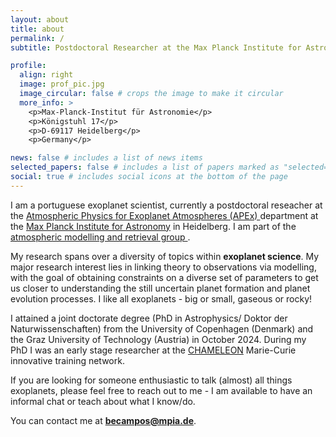 ```yaml
---
layout: about
title: about
permalink: /
subtitle: Postdoctoral Researcher at the Max Planck Institute for Astronomy, APEx department.

profile:
  align: right
  image: prof_pic.jpg
  image_circular: false # crops the image to make it circular
  more_info: >
    <p>Max-Planck-Institut für Astronomie</p>
    <p>Königstuhl 17</p>
    <p>D-69117 Heidelberg</p>
    <p>Germany</p>

news: false # includes a list of news items
selected_papers: false # includes a list of papers marked as "selected={true}"
social: true # includes social icons at the bottom of the page
---
```

I am a portuguese exoplanet scientist, currently a postdoctoral reseacher at the <a href="https://www.mpia.de/institute/scientific-departments/atmospheric-physics-of-exoplanets">Atmospheric Physics for Exoplanet Atmospheres (APEx) </a> department at the <a href="https://www.mpia.de/en">Max Planck Institute for Astronomy</a> in Heidelberg. I am part of the <a href="https://www.mpia.de/en/apex/research/atmosphere-modeling">atmospheric modelling and retrieval group </a>.

My research spans over a diversity of topics within <b>exoplanet science</b>. My major research interest lies in linking theory to observations via modelling, with the goal of obtaining constraints on a diverse set of parameters to get us closer to understanding the still uncertain planet formation and planet evolution processes. I like all exoplanets - big or small, gaseous or rocky!

I attained a joint doctorate degree (PhD in Astrophysics/ Doktor der Naturwissenschaften) from the University of Copenhagen (Denmark) and the Graz University of Technology (Austria) in October 2024. During my PhD I was an early stage researcher at the <a href="https://chameleon.iwf.oeaw.ac.at/">CHAMELEON</a> Marie-Curie innovative training network.

If you are looking for someone enthusiastic to talk (almost) all things exoplanets, please feel free to reach out to me - I am available to have an informal chat or teach about what I know/do.

You can contact me at <b> <a href="mailto:becampos@mpia.de"> becampos@mpia.de</a></b>.
